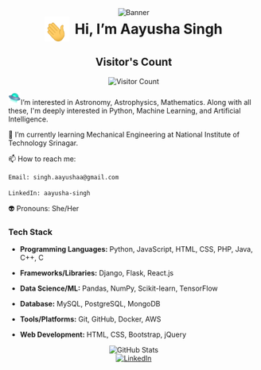 <div align="center">
  <img src="https://raw.githubusercontent.com/aayu-sha/aayu-sha/main/aayusha%20Singh.png" alt="Banner">
</div>

<div style="display: flex; align-items: center; justify-content: center;">
  <img src="waving-hand-joypixels.gif" width="50" height="50" style="margin-right: 10px;">
  <h1 style="margin: 0;">Hi, I’m Aayusha Singh</h1>
</div>

<div align="center">
  <h2>Visitor's Count</h2>
  <img src="https://profile-counter.glitch.me/aayu-sha/count.svg" alt="Visitor Count">
</div>

<img src="flying-saucer.svg" alt="Flying Saucer" width="25" height="25">I’m interested in Astronomy, Astrophysics, Mathematics. Along with all these, I'm deeply interested in Python, Machine Learning, and Artificial Intelligence.

🌱 I’m currently learning Mechanical Engineering at National Institute of Technology Srinagar.

📫 How to reach me: 

    Email: singh.aayushaa@gmail.com

    LinkedIn: aayusha-singh

👽 Pronouns: She/Her

### Tech Stack

- **Programming Languages:** Python, JavaScript, HTML, CSS, PHP, Java, C++, C

- **Frameworks/Libraries:** Django, Flask, React.js

- **Data Science/ML:** Pandas, NumPy, Scikit-learn, TensorFlow

- **Database:** MySQL, PostgreSQL, MongoDB

- **Tools/Platforms:** Git, GitHub, Docker, AWS

- **Web Development:** HTML, CSS, Bootstrap, jQuery

<div align="center">
  <img src="https://github-readme-stats.vercel.app/api?username=aayu-sha&show_icons=true&theme=radical" alt="GitHub Stats">
</div>

<div align="center">
  <a href="https://www.linkedin.com/in/aayusha-singh/">
    <img src="https://img.shields.io/badge/LinkedIn-Aayusha_Singh-blue" alt="LinkedIn">
  </a>
</div>
